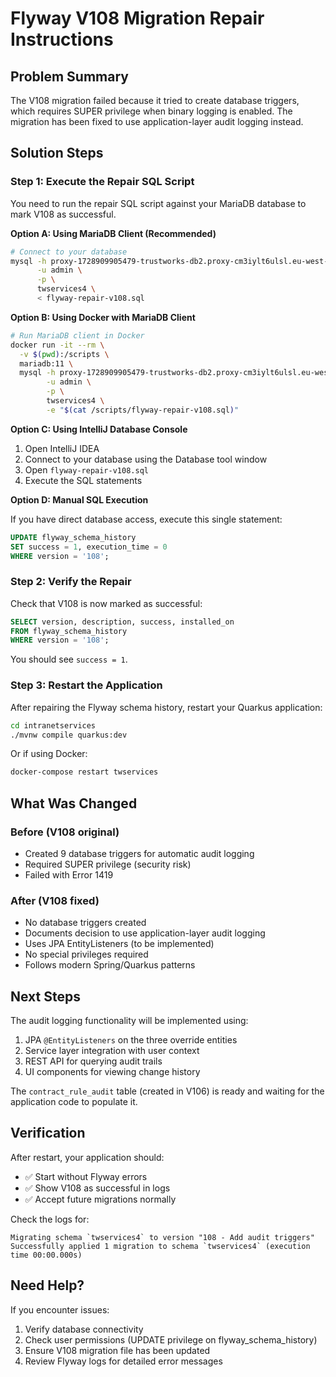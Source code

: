 # Flyway V108 Migration Repair Instructions

## Problem Summary
The V108 migration failed because it tried to create database triggers, which requires SUPER privilege when binary logging is enabled. The migration has been fixed to use application-layer audit logging instead.

## Solution Steps

### Step 1: Execute the Repair SQL Script

You need to run the repair SQL script against your MariaDB database to mark V108 as successful.

**Option A: Using MariaDB Client (Recommended)**

```bash
# Connect to your database
mysql -h proxy-1728909905479-trustworks-db2.proxy-cm3iylt6ulsl.eu-west-1.rds.amazonaws.com \
      -u admin \
      -p \
      twservices4 \
      < flyway-repair-v108.sql
```

**Option B: Using Docker with MariaDB Client**

```bash
# Run MariaDB client in Docker
docker run -it --rm \
  -v $(pwd):/scripts \
  mariadb:11 \
  mysql -h proxy-1728909905479-trustworks-db2.proxy-cm3iylt6ulsl.eu-west-1.rds.amazonaws.com \
        -u admin \
        -p \
        twservices4 \
        -e "$(cat /scripts/flyway-repair-v108.sql)"
```

**Option C: Using IntelliJ Database Console**

1. Open IntelliJ IDEA
2. Connect to your database using the Database tool window
3. Open `flyway-repair-v108.sql`
4. Execute the SQL statements

**Option D: Manual SQL Execution**

If you have direct database access, execute this single statement:

```sql
UPDATE flyway_schema_history
SET success = 1, execution_time = 0
WHERE version = '108';
```

### Step 2: Verify the Repair

Check that V108 is now marked as successful:

```sql
SELECT version, description, success, installed_on
FROM flyway_schema_history
WHERE version = '108';
```

You should see `success = 1`.

### Step 3: Restart the Application

After repairing the Flyway schema history, restart your Quarkus application:

```bash
cd intranetservices
./mvnw compile quarkus:dev
```

Or if using Docker:

```bash
docker-compose restart twservices
```

## What Was Changed

### Before (V108 original)
- Created 9 database triggers for automatic audit logging
- Required SUPER privilege (security risk)
- Failed with Error 1419

### After (V108 fixed)
- No database triggers created
- Documents decision to use application-layer audit logging
- Uses JPA EntityListeners (to be implemented)
- No special privileges required
- Follows modern Spring/Quarkus patterns

## Next Steps

The audit logging functionality will be implemented using:
1. JPA `@EntityListeners` on the three override entities
2. Service layer integration with user context
3. REST API for querying audit trails
4. UI components for viewing change history

The `contract_rule_audit` table (created in V106) is ready and waiting for the application code to populate it.

## Verification

After restart, your application should:
- ✅ Start without Flyway errors
- ✅ Show V108 as successful in logs
- ✅ Accept future migrations normally

Check the logs for:
```
Migrating schema `twservices4` to version "108 - Add audit triggers"
Successfully applied 1 migration to schema `twservices4` (execution time 00:00.000s)
```

## Need Help?

If you encounter issues:
1. Verify database connectivity
2. Check user permissions (UPDATE privilege on flyway_schema_history)
3. Ensure V108 migration file has been updated
4. Review Flyway logs for detailed error messages
